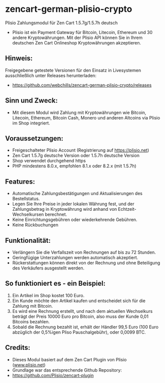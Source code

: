 # zencart-german-plisio-crypto
Plisio Zahlungsmodul für Zen Cart 1.5.7g/1.5.7h deutsch 
* Plisio ist ein Payment Gateway für Bitcoin, Litecoin, Ethereum und 30 andere Kryptowährungen. Mit der Plisio API können Sie in Ihrem deutschen Zen Cart Onlineshop Kryptowährungen akzeptieren.

## Hinweis: 
Freigegebene getestete Versionen für den Einsatz in Livesystemen ausschließlich unter Releases herunterladen:
* https://github.com/webchills/zencart-german-plisio-crypto/releases

## Sinn und Zweck:
* Mit diesem Modul wird Zahlung mit Kryptowährungen wie Bitcoin, Litecoin, Ethereum, Bitcoin Cash, Monero und anderen Altcoins via Plisio im Shop integriert.

## Voraussetzungen:
* Freigeschalteter Plisio Account (Registrierung auf https://plisio.net)
* Zen Cart 1.5.7g deutsche Version oder 1.5.7h deutsche Version
* Shop verwendet durchgehend https
* PHP mindestens 8.0.x, empfohlen 8.1.x oder 8.2.x (mit 1.5.7h)

## Features:
* Automatische Zahlungsbestätigungen und Aktualisierungen des Bestellstatus.
* Legen Sie Ihre Preise in jeder lokalen Währung fest, und der Zahlungsbetrag in Kryptowährung wird anhand von Echtzeit-Wechselkursen berechnet.
* Keine Einrichtungsgebühren oder wiederkehrende Gebühren.
* Keine Rückbuchungen

## Funktionalität:
* Verlängern Sie die Verfallszeit von Rechnungen auf bis zu 72 Stunden.
* Geringfügige Unterzahlungen werden automatisch akzeptiert.
* Rückerstattungen können direkt von der Rechnung und ohne Beteiligung des Verkäufers ausgestellt werden.

## So funktioniert es - ein Beispiel:
1. Ein Artikel im Shop kostet 100 Euro.
2. Ein Kunde möchte den Artikel kaufen und entscheidet sich für die Zahlung mit Bitcoin.
3. Es wird eine Rechnung erstellt, und nach dem aktuellen Wechselkurs beträgt der Preis 10000 Euro pro Bitcoin, also muss der Kunde 0,01 Bitcoins bezahlen.
4. Sobald die Rechnung bezahlt ist, erhält der Händler 99,5 Euro (100 Euro abzüglich der 0,5%igen Pliso Pauschalgebühr), oder 0,0099 BTC.

## Credits:
* Dieses Modul basiert auf dem Zen Cart Plugin von Plisio (www.plisio.net)
* Grundlage war das entsprechende Github Repository:
* https://github.com/Plisio/zencart-plugin
